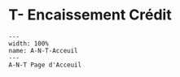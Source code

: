 # T- Encaissement Crédit

```{figure} Docs/A-N-T-Acceuil.png
---
width: 100%
name: A-N-T-Acceuil
---
A-N-T Page d'Acceuil
```